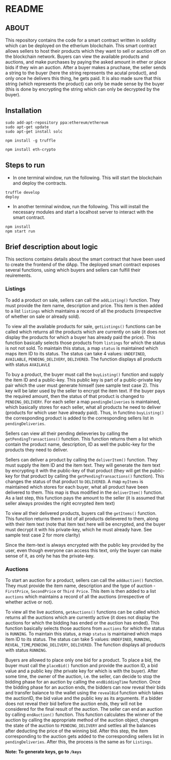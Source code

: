 # README
## ABOUT
This repository contains the code for a smart contract written in solidity which can be deployed on the etherium blockchain.
This smart contract allows sellers to host their products which they want to sell or auction off on the blockchain network. Buyers can view the available products and auctions, and make purchases by paying the asked amount in ether or place bids if they win an auction. After a buyer makes a pruchase, the seller sends a string to the buyer (here the string represents the acutal product), and only once he delivers this thing, he gets paid. It is also made sure that this string (which represents the product) can only be made sense by the buyer (this is done by encrypting the string which can only be decrypted by the buyer).

## Installation
```
sudo add-apt-repository ppa:ethereum/ethereum
sudo apt-get update
sudo apt-get install solc

npm install -g truffle

npm install eth-crypto 
```

## Steps to run
-   In one terminal window, run the following. This will start the blockchain and deploy the contracts.
```
truffle develop
deploy
```
-   In another terminal window, run the following. This will install the necessary modules and start a localhost server to interact with the smart contract.
```
npm install
npm start run
```

## Brief description about logic
This sections contains details about the smart contract that have been used to create the frontend of the dApp. The deployed smart contract exposes several functions, using which buyers and sellers can fulfill their reuirements.

### Listings
To add a product on sale, sellers can call the ```addListing()``` function. They must provide the item name, description and price. This item is then added to a list ```listings``` which maintains a record of all the products (irrespective of whether on sale or already sold).

To view all the available products for sale, ```getListings()``` functions can be called which returns all the products which are currently on sale (it does not display the products for which a buyer has already paid the price). This function basically selects those products from ```listings``` for which the status is not not sold. To maintain this status, a map ```status``` is maintained which maps item ID to its status. The status can take 4 values: ```UNDEFINED```, ```AVAILABLE```, ```PENDING_DELIVERY```, ```DELIVERED```. The function displays all products with status ```AVAILAVLE```

To buy a product, the buyer must call the ```buyListing()``` function and supply the item ID and a public-key. This public key is part of a public-private key pair which the user must generate himself (see sample test case 2). This key will be later used by the seller to encrypt the item text. If the buyer pays the required amount, then the status of that product is changed to ```PENDING_DELIVERY```. For each seller a map ```pendingDeliveries``` is maintained, which basically stores for each seller, what all products he need to deliver (products for which user have already paid). Thus, in functino ```buyListing()``` the corresponding product is added to the corresponding sellers list in ```pendingDeliveries```.

Sellers can view all their pending delieveries by calling the ```getPendingTransactions()``` function. This function returns them a list which contain the product name, description, ID as well the public-key for the products they need to deliver.

Sellers can deliver a product by calling the ```deliverItem()``` function. They must supply the item ID and the item text. They will generate the item text by encrypting it with the public-key of that product (they will get the public-key for that product by calling the ```getPendingTransactions()``` function). This changes the status of that product to ```DELIVERED```. A map ```myItems``` is maintained which stores for each buyer, what all product have been delivered to them. This map is thus modified in the ```deliverItem()``` function. As a last step, this function pays the amount to the seller (it is assumed that seller always provides the right ecnrypted item text)

To view all their delivered products, buyers call the ```getItems()``` function. This function returns them a list of all products delievered to them, along with their item text (note that item text here will be encrypted, and the buyer must decrypt it with his private-key, which he must already have. See sample test case 2 for more clarity)

Since the item-text is always encrypted with the public key provided by the user, even though everyone can access this text, only the buyer can make sense of it, as only he has the private-key.

### Auctions
To start an auction for a product, sellers can call the ```addAuction()``` function. They must provide the item name, description and the type of auction - ```FirstPrice```, ```SecondPrice``` or ```Third Price```. This item is then added to a list ```auctions``` which maintains a record of all the auctions (irrespective of whether active or not).

To view all the live auctions, ```getAuctions()``` functions can be called which returns all the auctions which are currently active (it does not display the auctions for which the bidding has ended or the auction has ended). This function basically selects those auctions from ```auctions``` for which the status is ```RUNNING```. To maintain this status, a map ```status``` is maintained which maps item ID to its status. The status can take 5 values: ```UNDEFINED```, ```RUNNING```, ```REVEAL_TIME```,```PENDING_DELIVERY```, ```DELIVERED```. The function displays all products with status ```RUNNING```.

Buyers are allowed to place only one bid for a product. To place a bid, the buyer must call the ```placeBid()``` function and provide the auction ID, a bid value and a public key (the private key for which is with the buyer). After some time, the owner of the auction, i.e. the seller, can decide to stop the bidding phase for an auction by calling the ```endBiddingTime``` function. Once the bidding phase for an auction ends, the bidders can now reveal their bids and transfer balance to the wallet using the ```revealBid``` function which takes the auctionID, the bid value and the public key as its arguments. If a bidder does not reveal their bid before the auction ends, they will not be considered for the final result of the auction. The seller can end an auction by calling ```endAuction()``` function. This function calculates the winner of the auction by calling the appropriate method of the auction object, changes the state of the auction to ```PENDING_DELIVERY``` and settles all the balances after deducting the price of the winning bid. After this step, the item corresponding to the auction gets added to the corresponding sellers list in ```pendingDeliveries```. After this, the process is the same as for ```Listings```.

**Note: To generate keys, go to ```/keys```**


